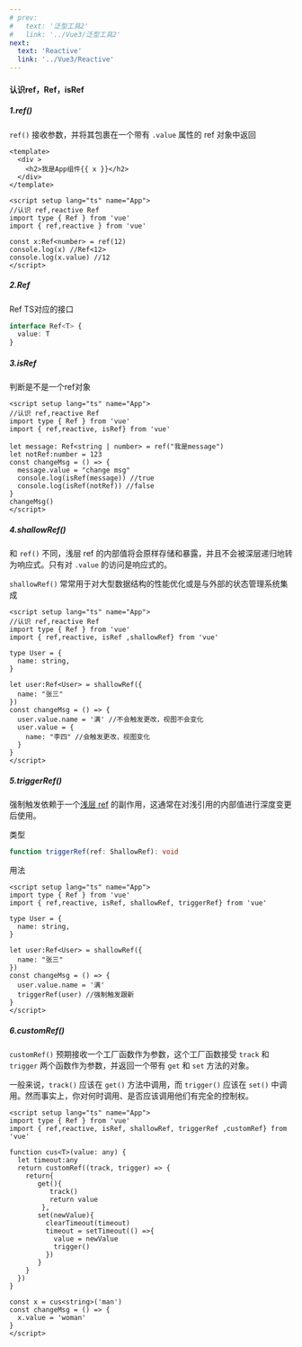 ```yaml
---
# prev:
#   text: '泛型工具2'
#   link: '../Vue3/泛型工具2'
next:
  text: 'Reactive'
  link: '../Vue3/Reactive'
---
```

#### 认识ref，Ref，isRef

##### 1.ref()

`ref()` 接收参数，并将其包裹在一个带有 `.value` 属性的 ref 对象中返回

```vue
<template>
  <div >
    <h2>我是App组件{{ x }}</h2>
  </div>
</template>

<script setup lang="ts" name="App">
//认识 ref,reactive Ref
import type { Ref } from 'vue'
import { ref,reactive } from 'vue' 

const x:Ref<number> = ref(12)
console.log(x) //Ref<12>
console.log(x.value) //12
</script>
```

##### 2.Ref

Ref TS对应的接口

```ts
interface Ref<T> {
  value: T
}
```

##### 3.isRef

判断是不是一个ref对象

```vue
<script setup lang="ts" name="App">
//认识 ref,reactive Ref
import type { Ref } from 'vue'
import { ref,reactive, isRef} from 'vue' 

let message: Ref<string | number> = ref("我是message")
let notRef:number = 123
const changeMsg = () => {
  message.value = "change msg"
  console.log(isRef(message)) //true
  console.log(isRef(notRef)) //false
}
changeMsg()
</script>
```

##### 4.shallowRef()

和 `ref()` 不同，浅层 ref 的内部值将会原样存储和暴露，并且不会被深层递归地转为响应式。只有对 `.value` 的访问是响应式的。

`shallowRef()` 常常用于对大型数据结构的性能优化或是与外部的状态管理系统集成

```vue
<script setup lang="ts" name="App">
//认识 ref,reactive Ref
import type { Ref } from 'vue'
import { ref,reactive, isRef ,shallowRef} from 'vue' 

type User = {
  name: string,
}

let user:Ref<User> = shallowRef({
  name: "张三"
})
const changeMsg = () => {
  user.value.name = '满' //不会触发更改，视图不会变化
  user.value = {
    name: "李四" //会触发更改，视图变化 
  }
}
</script>
```

##### 5.triggerRef()

强制触发依赖于一个[浅层 ref](https://cn.vuejs.org/api/reactivity-advanced.html#shallowref) 的副作用，这通常在对浅引用的内部值进行深度变更后使用。

类型

```ts
function triggerRef(ref: ShallowRef): void
```

用法

```vue
<script setup lang="ts" name="App">
import type { Ref } from 'vue'
import { ref,reactive, isRef, shallowRef, triggerRef} from 'vue' 

type User = {
  name: string,
}

let user:Ref<User> = shallowRef({
  name: "张三"
})
const changeMsg = () => {
  user.value.name = '满'
  triggerRef(user) //强制触发跟新
}
</script>
```

##### 6.customRef()

`customRef()` 预期接收一个工厂函数作为参数，这个工厂函数接受 `track` 和 `trigger` 两个函数作为参数，并返回一个带有 `get` 和 `set` 方法的对象。

一般来说，`track()` 应该在 `get()` 方法中调用，而 `trigger()` 应该在 `set()` 中调用。然而事实上，你对何时调用、是否应该调用他们有完全的控制权。

```vue
<script setup lang="ts" name="App">
import type { Ref } from 'vue'
import { ref,reactive, isRef, shallowRef, triggerRef ,customRef} from 'vue' 

function cus<T>(value: any) {
  let timeout:any
  return customRef((track, trigger) => {
    return{
       get(){
          track()
          return value
        },
       set(newValue){
         clearTimeout(timeout)
         timeout = setTimeout(() =>{
           value = newValue
           trigger()
         })
       }
    }
  })
}

const x = cus<string>('man')
const changeMsg = () => {
  x.value = 'woman'
}
</script>
```


